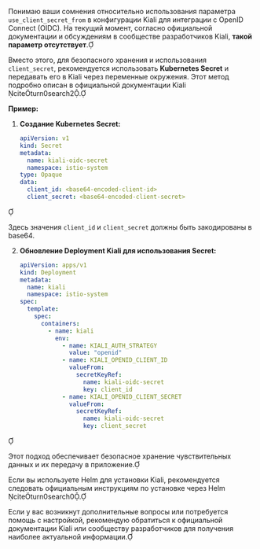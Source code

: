 Понимаю ваши сомнения относительно использования параметра `use_client_secret_from` в конфигурации Kiali для интеграции с OpenID Connect (OIDC). На текущий момент, согласно официальной документации и обсуждениям в сообществе разработчиков Kiali, **такой параметр отсутствует**.

Вместо этого, для безопасного хранения и использования `client_secret`, рекомендуется использовать **Kubernetes Secret** и передавать его в Kiali через переменные окружения. Этот метод подробно описан в официальной документации Kiali citeturn0search2.

**Пример:**

1. **Создание Kubernetes Secret:**

   ```yaml
   apiVersion: v1
   kind: Secret
   metadata:
     name: kiali-oidc-secret
     namespace: istio-system
   type: Opaque
   data:
     client_id: <base64-encoded-client-id>
     client_secret: <base64-encoded-client-secret>
   ```


   Здесь значения `client_id` и `client_secret` должны быть закодированы в base64.

2. **Обновление Deployment Kiali для использования Secret:**

   ```yaml
   apiVersion: apps/v1
   kind: Deployment
   metadata:
     name: kiali
     namespace: istio-system
   spec:
     template:
       spec:
         containers:
           - name: kiali
             env:
               - name: KIALI_AUTH_STRATEGY
                 value: "openid"
               - name: KIALI_OPENID_CLIENT_ID
                 valueFrom:
                   secretKeyRef:
                     name: kiali-oidc-secret
                     key: client_id
               - name: KIALI_OPENID_CLIENT_SECRET
                 valueFrom:
                   secretKeyRef:
                     name: kiali-oidc-secret
                     key: client_secret
   ```


Этот подход обеспечивает безопасное хранение чувствительных данных и их передачу в приложение.

Если вы используете Helm для установки Kiali, рекомендуется следовать официальным инструкциям по установке через Helm citeturn0search0.

Если у вас возникнут дополнительные вопросы или потребуется помощь с настройкой, рекомендую обратиться к официальной документации Kiali или сообществу разработчиков для получения наиболее актуальной информации. 
